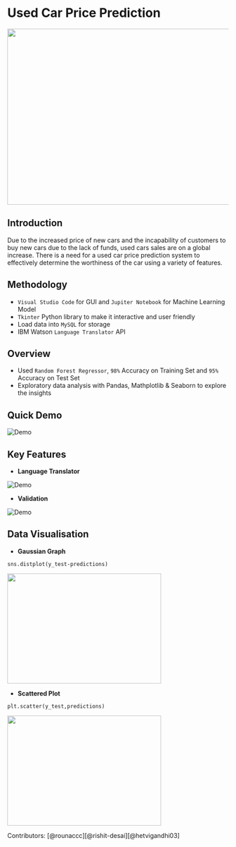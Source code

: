 # Used Car Price Prediction

<img src="Images/DemoPage1.jpg" width="750" height="400">

## Introduction
Due to the increased price of new cars and the incapability of customers to buy new cars due to the lack of funds, used cars sales are on a global increase.
There is a need for a used car price prediction system to effectively determine the worthiness of the car using a variety of features.

## Methodology
- `Visual Studio Code` for GUI and `Jupiter Notebook` for Machine Learning Model
- `Tkinter` Python library to make it interactive and user friendly
- Load data into `MySQL` for storage
- IBM Watson `Language Translator` API

## Overview
- Used `Random Forest Regressor`, `98%` Accuracy on Training Set and `95%` Accuracy on Test Set
- Exploratory data analysis with Pandas, Mathplotlib & Seaborn to explore the insights

## Quick Demo
![Demo](Images/QuickDemo.gif)

## Key Features
- **Language Translator**

![Demo](Images/Language_translateor.gif)

- **Validation**

![Demo](Images/Validation.gif)

## Data Visualisation
- **Gaussian Graph**

`sns.distplot(y_test-predictions)`

<img src="Images/GaussianGraph.jpg" width="350" height="250">

- **Scattered Plot**


`plt.scatter(y_test,predictions)`

<img src="Images/Clustering.jpg" width="350" height="250">

Contributors: [@rounaccc][@rishit-desai][@hetvigandhi03]